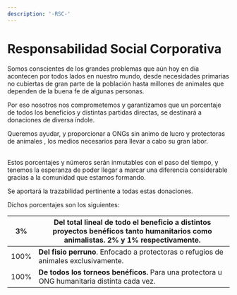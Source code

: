```yaml
---
description: '-RSC-'
---
```


# Responsabilidad Social Corporativa

Somos conscientes de los grandes problemas que aún hoy en día acontecen por todos lados en nuestro mundo, desde necesidades primarias no cubiertas de gran parte de la población hasta millones de animales que dependen de la buena fe de algunas personas.

Por eso nosotros nos comprometemos y garantizamos que un porcentaje de todos los beneficios y distintas partidas directas, se destinará a donaciones de diversa índole.&#x20;

Queremos ayudar, y proporcionar a ONGs sin animo de lucro y protectoras de animales , los medios necesarios para llevar a cabo su gran labor.

\
Estos porcentajes y números serán inmutables con el paso del tiempo, y tenemos la esperanza de poder llegar a marcar una diferencia considerable gracias a la comunidad que estamos formando.

Se aportará la trazabilidad pertinente a todas estas donaciones.

Dichos porcentajes son los siguientes:

| 3%   | **Del total** lineal de todo el beneficio a distintos proyectos benéficos tanto humanitarios como animalistas. **2% y 1%** respectivamente. |
| ---- | ------------------------------------------------------------------------------------------------------------------------------------------- |
| 100% | **Del fisio perruno**. Enfocado a protectoras o refugios de animales exclusivamente.                                                        |
| 100% | **De todos los torneos benéficos.** Para una protectora u ONG humanitaria distinta cada vez.                                                |
